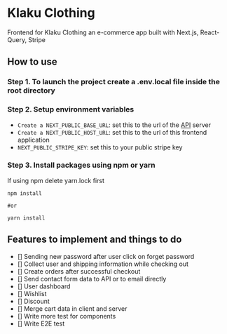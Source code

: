 # Klaku Clothing

Frontend for Klaku Clothing an e-commerce app built with Next.js, React-Query, Stripe

## How to use


### Step 1. To launch the project create a .env.local file inside the root directory

### Step 2. Setup environment variables

- `Create a NEXT_PUBLIC_BASE_URL`: set this to the url of the [API](https://github.com/nacen-dev/klaku-backend) server
- `Create a NEXT_PUBLIC_HOST_URL`: set this to the url of this frontend application
- `NEXT_PUBLIC_STRIPE_KEY`: set this to your public stripe key

### Step 3. Install packages using npm or yarn

If using npm delete yarn.lock first

```
npm install 

#or

yarn install
```

## Features to implement and things to do
- [] Sending new password after user click on forget password
- [] Collect user and shipping information while checking out
- [] Create orders after successful checkout
- [] Send contact form data to API or to email directly 
- [] User dashboard
- [] Wishlist
- [] Discount
- [] Merge cart data in client and server
- [] Write more test for components
- [] Write E2E test